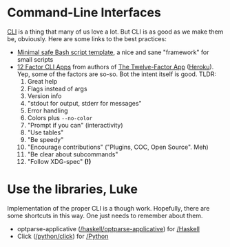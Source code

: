 # Command-Line Interfaces

[CLI](https://en.wikipedia.org/wiki/Command-line_interface) is a thing that many of us love a lot. But CLI is as good as we make them be, obviously. Here are some links to the best practices:

- [Minimal safe Bash script template](https://betterdev.blog/minimal-safe-bash-script-template/), a nice and sane "framework" for small scripts
- [12 Factor CLI Apps](https://medium.com/@jdxcode/12-factor-cli-apps-dd3c227a0e46) from authors of [The Twelve-Factor App](https://12factor.net/) ([Heroku](https://heroku.com)). Yep, some of the factors are so-so. Bot the intent itself is good. TLDR:
  1. Great help
  2. Flags instead of args
  3. Version info
  4. "stdout for output, stderr for messages"
  5. Error handling
  6. Colors plus `--no-color`
  7. "Prompt if you can" (interactivity)
  8. "Use tables"
  9. "Be speedy"
  10. "Encourage contributions" ("Plugins, COC, Open Source". Meh)
  11. "Be clear about subcommands"
  12. "Follow XDG-spec" **(!)**

# Use the libraries, Luke

Implementation of the proper CLI is a though work. Hopefully, there are some shortcuts in this way. One just needs to remember about them.

- optparse-applicative ([/haskell/optparse-applicative]()) for [/Haskell]()
- Click ([/python/click]()) for [/Python]()